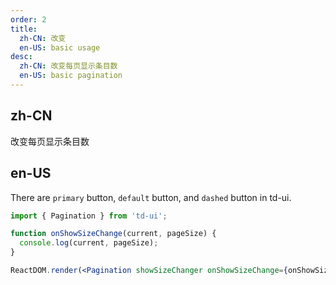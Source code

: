 ```yaml
---
order: 2
title:
  zh-CN: 改变
  en-US: basic usage
desc:
  zh-CN: 改变每页显示条目数
  en-US: basic pagination
---
```


## zh-CN

改变每页显示条目数

## en-US

There are `primary` button, `default` button, and `dashed` button in td-ui.

```jsx
import { Pagination } from 'td-ui';

function onShowSizeChange(current, pageSize) {
  console.log(current, pageSize);
}

ReactDOM.render(<Pagination showSizeChanger onShowSizeChange={onShowSizeChange} defaultCurrent={3} total={500} />, mountNode);
```
